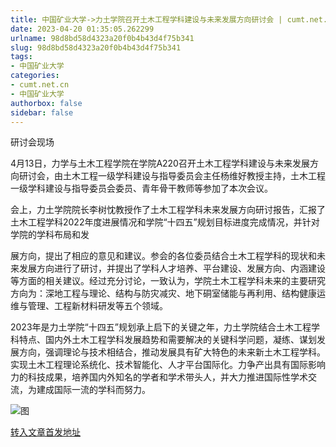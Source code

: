 ```yaml
---
title: 中国矿业大学->力土学院召开土木工程学科建设与未来发展方向研讨会 | cumt.net.cn
date: 2023-04-20 01:35:05.262299
urlname: 98d8bd58d4323a20f0b4b43d4f75b341
slug: 98d8bd58d4323a20f0b4b43d4f75b341
tags: 
- 中国矿业大学
categories:
- cumt.net.cn
- 中国矿业大学
authorbox: false
sidebar: false
---
```

  

研讨会现场

4月13日，力学与土木工程学院在学院A220召开土木工程学科建设与未来发展方向研讨会，由土木工程一级学科建设与指导委员会主任杨维好教授主持，土木工程一级学科建设与指导委员会委员、青年骨干教师等参加了本次会议。

会上，力土学院院长李树忱教授作了土木工程学科未来发展方向研讨报告，汇报了土木工程学科2022年度进展情况和学院“十四五”规划目标进度完成情况，并针对学院的学科布局和发
<!--more-->
展方向，提出了相应的意见和建议。参会的各位委员结合土木工程学科的现状和未来发展方向进行了研讨，并提出了学科人才培养、平台建设、发展方向、内涵建设等方面的相关建议。经过充分讨论，一致认为，学院土木工程学科未来的主要研究方向为：深地工程与理论、结构与防灾减灾、地下硐室储能与再利用、结构健康运维与管理、工程新材料研发等五个领域。

2023年是力土学院“十四五”规划承上启下的关键之年，力土学院结合土木工程学科特点、国内外土木工程学科发展趋势和需要解决的关键科学问题，凝练、谋划发展方向，强调理论与技术相结合，推动发展具有矿大特色的未来新土木工程学科。实现土木工程理论系统化、技术智能化、人才平台国际化。力争产出具有国际影响力的科技成果，培养国内外知名的学者和学术带头人，并大力推进国际性学术交流，为建成国际一流的学科而努力。

![图](https://xwzx.cumt.edu.cn/_upload/article/images/85/7f/2036db034076ac67ef06d73b5af0/995f15f9-5a6a-47fa-adba-1948e137fd1f.jpg)

[转入文章首发地址](https://xwzx.cumt.edu.cn/d4/98/c523a644248/page.htm)